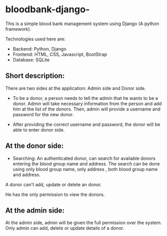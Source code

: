 # bloodbank-django-
This is a simple blood bank management system using Django (A python framework).

Technologies used here are:
* Backend: Python, Django
* Frontend: HTML, CSS, Javascript, BootStrap
* Database: SQLite
  

Short description:
-------------------

There are two sides at the application: Admin side and Donor side. 

* To be a donor, a person needs to tell the admin that he wants to be a donor.
Admin will take necessary information from the person and add him at the list of the donors.
Then, admin will provide a username and password for the new donor.

* After providing the correct username and password, the donor will be able to enter donor side.


At the donor side:
------------------

* Searching: An authenticated donor, can search for  available donors entering the blood group name and address.
The search can be done using only blood group name, only address , both blood group name and address.

A donor can't add, update or delete an donor.

He has the only permission to view the donors.


At the admin side:
-------------------

At the admin side, admin will be given the full permission over the system. 
Only admin can add, delete or update details of a donor.
             




